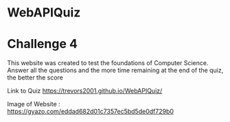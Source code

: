 # WebAPIQuiz
# Challenge 4

This website was created to test the foundations of Computer Science.
Answer all the questions and the more time remaining at the end of the quiz, the better the score

Link to Quiz https://trevors2001.github.io/WebAPIQuiz/

Image of Website : https://gyazo.com/eddad682d01c7357ec5bd5de0df729b0
